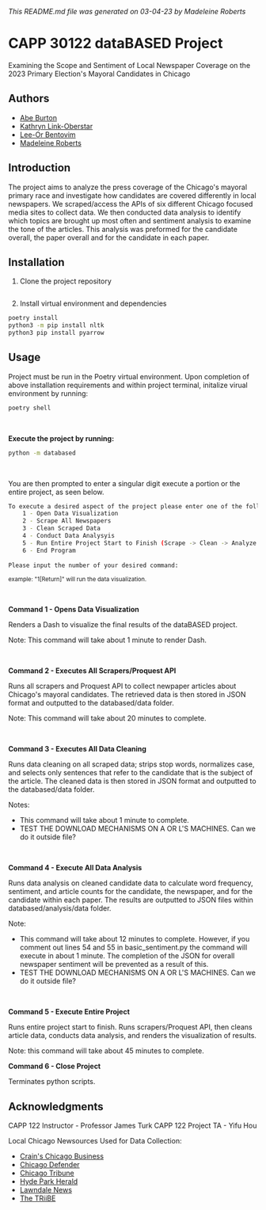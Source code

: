 *This README.md file was generated on 03-04-23 by Madeleine Roberts*
# CAPP 30122 dataBASED Project
Examining the Scope and Sentiment of Local Newspaper Coverage on the 2023 Primary Election's Mayoral Candidates in Chicago

## Authors
- [Abe Burton](https://github.com/abejburton)
- [Kathryn Link-Oberstar](https://github.com/klinkoberstar)
- [Lee-Or Bentovim](https://github.com/bentoviml)
- [Madeleine Roberts](https://github.com/MadeleineKRoberts) 

## Introduction
The project aims to analyze the press coverage of the Chicago's mayoral primary race and investigate how candidates are covered differently in local newspapers. We scraped/access the APIs of six different Chicago focused media sites to collect data. We then conducted data analysis to identify which topics are brought up most often and sentiment analysis to examine the tone of the articles. This analysis was preformed for the candidate overall, the paper overall and for the candidate in each paper.


## Installation

1. Clone the project repository
```bash
```

2. Install virtual environment and dependencies
```bash
poetry install
python3 -m pip install nltk
python3 pip install pyarrow
```

## Usage
Project must be run in the Poetry virtual environment. 
Upon completion of above installation requirements and within project terminal, initalize virual environment by running:
```bash
poetry shell
```
<br />


**Execute the project by running:**
```bash
python -m databased
```
<br />

You are then prompted to enter a singular digit execute a portion or the entire project, as seen below. 

```bash
To execute a desired aspect of the project please enter one of the following commands:
    1 - Open Data Visualization
    2 - Scrape All Newspapers
    3 - Clean Scraped Data
    4 - Conduct Data Analysyis
    5 - Run Entire Project Start to Finish (Scrape -> Clean -> Analyze -> Visualize)
    6 - End Program
    
Please input the number of your desired command:
```
<sub>example: "1[Return]" will run the data visualization.</sub>

<br />

**Command 1 - Opens Data Visualization**

Renders a Dash to visualize the final results of the dataBASED project.

Note: This command will take about 1 minute to render Dash.

<br />

**Command 2 - Executes All Scrapers/Proquest API**

Runs all scrapers and Proquest API to collect newpaper articles about Chicago's mayoral candidates. The retrieved data is then stored in JSON format and outputted to the databased/data folder.

Note: This command will take about 20 minutes to complete.

<br />

**Command 3 - Executes All Data Cleaning**

Runs data cleaning on all scraped data; strips stop words, normalizes case, and selects only sentences that refer to the candidate that is the subject of the article. The cleaned data is then stored in JSON format and outputted to the databased/data folder.

Notes:
 - This command will take about 1 minute to complete.
 - TEST THE DOWNLOAD MECHANISMS ON A OR L'S MACHINES. Can we do it outside file?

<br />


**Command 4 - Execute All Data Analysis**

Runs data analysis on cleaned candidate data to calculate word frequency, sentiment, and article counts for the candidate, the newspaper, and for the candidate within each paper. The results are outputted to JSON files within databased/analysis/data folder.

Note: 
- This command will take about 12 minutes to complete. However, if you comment out lines 54 and 55 in basic_sentiment.py the command will execute in about 1 minute. The completion of the JSON for overall newspaper sentiment will be prevented as a result of this.
- TEST THE DOWNLOAD MECHANISMS ON A OR L'S MACHINES. Can we do it outside file?

<br />


**Command 5 - Execute Entire Project**

Runs entire project start to finish. Runs scrapers/Proquest API, then cleans article data, conducts data analysis, and renders the visualization of results.

Note: this command will take about 45 minutes to complete.

**Command 6 - Close Project**

Terminates python scripts.

## Acknowledgments
CAPP 122 Instructor - Professor James Turk
CAPP 122 Project TA - Yifu Hou

Local Chicago Newsources Used for Data Collection:
- [Crain's Chicago Business](https://www.chicagobusiness.com/)
- [Chicago Defender](https://chicagodefender.com/)
- [Chicago Tribune](https://www.chicagotribune.com/)
- [Hyde Park Herald](https://www.hpherald.com/)
- [Lawndale News](http://www.lawndalenews.com/)
- [The TRiiBE](https://thetriibe.com/)

